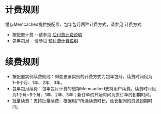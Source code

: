 # 计费规则
缓存Memcached提供按配置、包年包月两种计费方式，请参见 计费方式
- 按配置计费 --请参见  [后付费计费说明](https://docs.jdcloud.com/cn/billing/postpay)
- 包年包月 --请参见  [预付费计费说明](https://docs.jdcloud.com/cn/billing/prepay)

# 续费规则
- 按配置实例续费规则：即变更该实例的计费方式为包年包月，续费时间段为1~9个月、1年、2年、3年。
- 包年包月续费：包年包月计费的缓存Memcached支持用户续费。续费时间段为1个月~9个月、1年、2年、3年；新订单的开始时间为原订单的到期时间。
- 批量续费：支持批量续费，根据用户所选续费时长，延长相同的资源到期时间。
